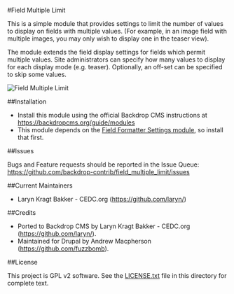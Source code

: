 #Field Multiple Limit

This is a simple module that provides settings to limit the number of values to 
display on fields with multiple values. (For example, in an image field
with multiple images, you may only wish to display one in the teaser view).

The module extends the field display settings for fields which permit multiple 
values. Site administrators can specify how many values to display for each 
display mode (e.g. teaser). Optionally, an off-set can be specified to skip 
some values. 

![Field Multiple Limit](https://github.com/backdrop-contrib/field_multiple_limit/blob/1.x-1.x/images/field_multiple_limit.jpg "Field Multiple Limit example")

##Installation

- Install this module using the official Backdrop CMS instructions at
  https://backdropcms.org/guide/modules
- This module depends on the [Field Formatter Settings module](https://github.com/backdrop-contrib/field_formatter_settings), 
  so install that first.

##Issues

Bugs and Feature requests should be reported in the Issue Queue:
https://github.com/backdrop-contrib/field_multiple_limit/issues

##Current Maintainers

- Laryn Kragt Bakker - CEDC.org (https://github.com/laryn/)

##Credits

- Ported to Backdrop CMS by Laryn Kragt Bakker - CEDC.org (https://github.com/laryn/).
- Maintained for Drupal by Andrew Macpherson (https://github.com/fuzzbomb).

##License

This project is GPL v2 software. See the [LICENSE.txt](https://github.com/backdrop-contrib/field_multiple_limit/blob/1.x-1.x/LICENSE.txt) file in this directory for
complete text.
